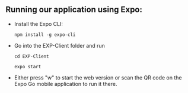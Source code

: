 ## Running our application using Expo:

* Install the Expo CLI:

  `npm install -g expo-cli`

* Go into the EXP-Client folder and run

  `cd EXP-Client`

  `expo start`

* Either press "w" to start the web version or scan the QR code on the Expo Go mobile application to run it there.
